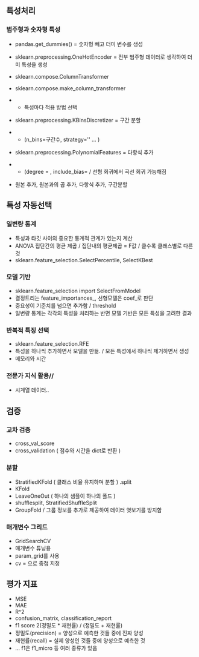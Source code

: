 ## 특성처리
### 범주형과 숫자형 특성
- pandas.get_dummies() = 숫자형 빼고 더미 변수를 생성
- sklearn.preprocessing.OneHotEncoder = 전부 범주형 데이터로 생각하여 더미 특성을 생성
- sklearn.compose.ColumnTransformer
- sklearn.compose.make_column_transformer
- - 특성마다 적용 방법 선택
- sklearn.preprocessing.KBinsDiscretizer = 구간 분할
- - (n_bins=구간수, strategy='' ... )
- sklearn.preprocessing.PolynomialFeatures = 다항식 추가
- - (degree = , include_bias= / 선형 회귀에서 곡선 회귀 가능해짐


- 원본 추가, 원본과의 곱 추가, 다항식 추가, 구간분할


## 특성 자동선택
### 일변량 통계
- 특성과 타깃 사이의 중요한 통계적 관계가 있는지 계산
- ANOVA 집단간의 평균 제곱 / 집단내의 평균제곱 = F값 / 클수록 클래스별로 다른 것
- sklearn.feature_selection.SelectPercentile, SelectKBest

### 모델 기반
- sklearn.feature_selection  import SelectFromModel  
- 결정트리는 feature_importances_, 선형모델은 coef_로 판단
- 중요성이 기준치를 넘으면 추가함 / threshold
- 일변량 통계는 각각의 특성을 처리하는 반면 모델 기반은 모든 특성을 고려한 결과

### 반복적 특징 선택
- sklearn.feature_selection.RFE
- 특성을 하나씩 추가하면서 모델을 만듦. / 모든 특성에서 하나씩 제거하면서 생성
- 메모리와 시간

### 전문가 지식 활용//
- 시계열 데이터..

## 검증
### 교차 검증
- cross_val_score
- cross_validation ( 점수와 시간을 dict로 반환 )

### 분할
- StratifiedKFold ( 클래스 비율 유지하며 분할 ) .split
- KFold
- LeaveOneOut ( 하나의 샘플이 하나의 폴드 )
- shufflesplit, StratifiedShuffleSplit
- GroupFold / 그룹 정보를 추가로 제공하여 데이터 엿보기를 방지함

### 매개변수 그리드
- GridSearchCV 
- 매개변수 튜닝용
- param_grid를 사용
- cv = 으로 중첩 지정


## 평가 지표
- MSE 
- MAE
- R^2
- confusion_matrix, classification_report
- f1 score 2(정밀도 * 재현률) / (정밀도 + 재현률)
- 정밀도(precision) = 양성으로 예측한 것들 중에 진짜 양성
- 재현률(recall) = 실제 양성인 것들 중에 양성으로 예측한 것
- ... f1은 f1_micro 등 여러 종류가 있음
